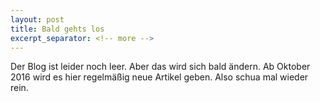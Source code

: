 ```yaml
---
layout: post
title: Bald gehts los
excerpt_separator: <!-- more -->
---
```


Der Blog ist leider noch leer. Aber das wird sich bald ändern. Ab Oktober 2016 wird es hier regelmäßig neue Artikel geben. Also schua mal wieder rein.
